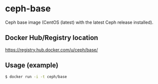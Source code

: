 # ceph-base

Ceph base image (CentOS (latest) with the latest Ceph release installed).

## Docker Hub/Registry location

https://registry.hub.docker.com/u/ceph/base/

## Usage (example)

```bash
$ docker run -i -t ceph/base
```

 
